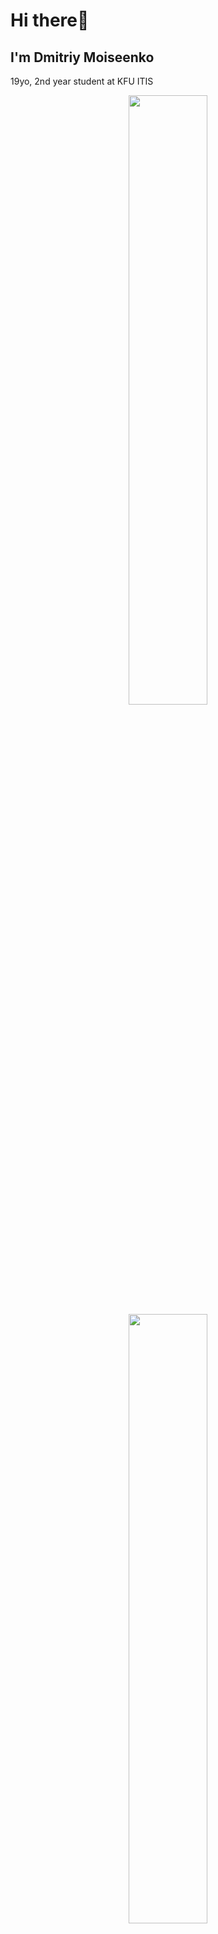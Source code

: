 # Hi there👋
## I'm Dmitriy Moiseenko <br>
19yo, 2nd year student at KFU ITIS <br>

<p align="center">
  <img height="50%" width="auto" src ="https://github-readme-stats.vercel.app/api?username=lovecloudzzz&show_icons=true&theme=buefy&card_width=200&hide_title=true">
  <img height="50%" width="auto" src ="https://github-readme-stats.vercel.app/api/top-langs/?username=lovecloudzzz&layout=compact">
</p>

<div align="center">
  <br>
  <a href="https://www.linkedin.com/in/dmitriy-moiseenko-406357271/">
    <img src="https://img.shields.io/badge/LinkedIn-0077B5?style=for-the-badge&logo=linkedin&logoColor=white">
  </a>
  <a href="https://t.me/yeuxfroids">
    <img src="https://img.shields.io/badge/Telegram-2CA5E0?style=for-the-badge&logo=telegram&logoColor=white">
  </a>
<div/>
